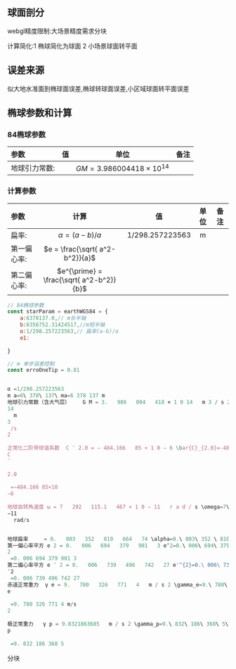 

## 球面剖分
webgl精度限制:大场景精度需求分块

计算简化:1 椭球简化为球面  2 小场景球面转平面

## 误差来源
似大地水准面到椭球面误差,椭球转球面误差,小区域球面转平面误差


## 椭球参数和计算
<!-- $$公式$$ -->
### 84椭球参数
| 参数          |  值   |           单位           | 备注  |
| :------------ | :---: | :----------------------: | :---: |
| 地球引力常数: |       | $GM = 3.986004418×10^14$ |       | 含大气层 |

### 计算参数
| 参数          |                   计算                   |            值            | 单位  | 备注  |
| :------------ | :--------------------------------------: | :----------------------: | :---: | :---: |
| 扁率:         |               $α=(a-b)/a$                |     1/298.257223563      |   m   |       |
| 第一偏心率:   |     $e = \frac{\sqrt{ a^2-b^2}}{a}$      |                          |       |       |
| 第二偏心率:   | $e^{\prime} = \frac{\sqrt{ a^2-b^2}}{b}$ |                          |       |       |

```js
// 84椭球参数
const starParam = earthWGS84 = {
    a:6378137.0,// m长半轴
    b:6356752.31424517,//m短半轴
    α:1/298.257223563,// 扁率(a-b)/a
    e1:
    
}

// m 单步误差控制
const erroOneTip = 0.01


α =1/298.257223563
m a=6\ 378\ 137\ ma=6 378 137 m
地球引力常数（含大气层）	G M = 3.   986   004   418 × 1 0 14   m 3 / s 2 GM=3.\ 986\ 004\ 418\times10^{14}\ m^3/s^{2}GM=3. 986 004 418×10 
14
  m 
3
 /s 
2
 
正常化二阶带球谐系数	C ˉ 2.0 = − 484.166   85 × 1 0 − 6 \bar{C}_{2.0}=-484.166\ 85\times10^{-6} 
C
ˉ
  
2.0
​
 =−484.166 85×10 
−6
 
地球自转角速度	ω = 7   292   115.1   467 × 1 0 − 11   r a d / s \omega=7\ 292\ 115.1\ 467\times10^{-11}\ rad/sω=7 292 115.1 467×10 
−11
  rad/s


地球扁率	 = 0.   003   352   810   664   74 \alpha=0.\ 003\ 352 \ 810\ 664\ 74α=0. 003 352 810 664 74
第一偏心率平方	e 2 = 0.   006   694   379   901   3 e^2=0.\ 006\ 694\ 379\ 901\ 3e 
2
 =0. 006 694 379 901 3
第二偏心率平方	e ′ 2 = 0.   006   739   496   742   27 e'^{2}=0.\ 006\ 739\ 496\ 742\ 27e 
′2
 =0. 006 739 496 742 27
赤道正常重力	γ e = 9.   780   326   771   4   m / s 2 \gamma_e=9.\ 780\ 326\ 771\ 4\ m/s^2γ 
e
​
 =9. 780 326 771 4 m/s 
2
 
极正常重力	γ p = 9.8321863685   m / s 2 \gamma_p=9.\ 832\ 186\ 368\ 5\ m/s^2γ 
p
​
 =9. 832 186 368 5


```


分块